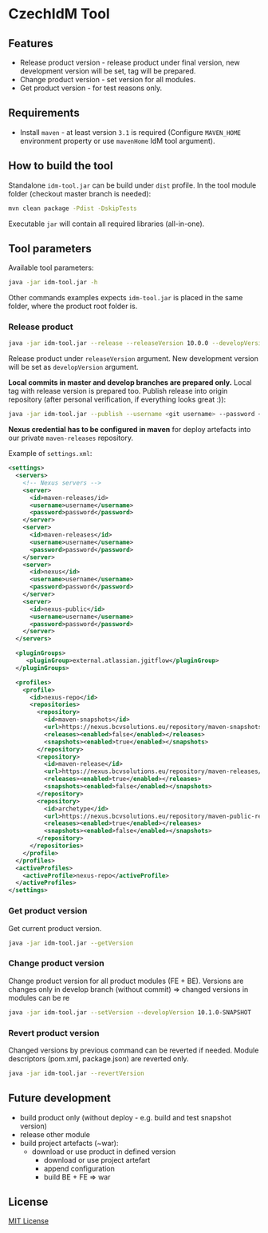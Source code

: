 # CzechIdM Tool

## Features
- Release product version - release product under final version, new development version will be set, tag will be prepared.
- Change product version - set version for all modules.
- Get product version - for test reasons only.

## Requirements

- Install `maven` - at least version `3.1` is required (Configure ``MAVEN_HOME`` environment property or use ``mavenHome`` IdM tool argument).

## How to build the tool

Standalone ``idm-tool.jar`` can be build under ``dist`` profile. In the tool module folder (checkout master branch is needed):

```bash
mvn clean package -Pdist -DskipTests
```

Executable ``jar`` will contain all required libraries (all-in-one).

## Tool parameters

Available tool parameters:

```bash
java -jar idm-tool.jar -h
```

Other commands examples expects ``idm-tool.jar`` is placed in the same folder, where the product root folder is.

### Release product

```bash
java -jar idm-tool.jar --release --releaseVersion 10.0.0 --developVersion 10.1.0-SNAPSHOT
```

Release product under ``releaseVersion`` argument.
New development version will be set as ``developVersion`` argument.

**Local commits in master and develop branches are prepared only.** Local tag with release version is prepared too. Publish release into origin repository (after personal verification, if everything looks great :)):

```bash
java -jar idm-tool.jar --publish --username <git username> --password <git password or developer token>
```

**Nexus credential has to be configured in maven** for deploy artefacts into our private ``maven-releases`` repository.

Example of ``settings.xml``:

```xml
<settings>
  <servers>
    <!-- Nexus servers -->
    <server>
      <id>maven-releases/id>
      <username>username</username>
      <password>password</password>
    </server>
    <server>
      <id>maven-releases</id>
      <username>username</username>
      <password>password</password>
    </server>
    <server>
      <id>nexus</id>
      <username>username</username>
      <password>password</password>
    </server>
    <server>
      <id>nexus-public</id>
      <username>username</username>
      <password>password</password>
    </server>
  </servers>

  <pluginGroups>
     <pluginGroup>external.atlassian.jgitflow</pluginGroup>
  </pluginGroups>

  <profiles>
    <profile>
      <id>nexus-repo</id>
      <repositories>
        <repository>
          <id>maven-snapshots</id>
          <url>https://nexus.bcvsolutions.eu/repository/maven-snapshots/</url>
          <releases><enabled>false</enabled></releases>
          <snapshots><enabled>true</enabled></snapshots>
        </repository>
        <repository>
          <id>maven-release</id>
          <url>https://nexus.bcvsolutions.eu/repository/maven-releases/</url>
          <releases><enabled>true</enabled></releases>
          <snapshots><enabled>false</enabled></snapshots>
        </repository>
        <repository>
          <id>archetype</id>
          <url>https://nexus.bcvsolutions.eu/repository/maven-public-releases/</url>
          <releases><enabled>true</enabled></releases>
          <snapshots><enabled>false</enabled></snapshots>
        </repository>
      </repositories>
    </profile>
  </profiles>
  <activeProfiles>
    <activeProfile>nexus-repo</activeProfile>
  </activeProfiles>
</settings>
```

### Get product version

Get current product version.

```bash
java -jar idm-tool.jar --getVersion
```

### Change product version

Change product version for all product modules (FE + BE).
Versions are changes only in develop branch (without commit) => changed versions in modules can be re

```bash
java -jar idm-tool.jar --setVersion --developVersion 10.1.0-SNAPSHOT
```

### Revert product version

Changed versions by previous command can be reverted if needed. Module descriptors (pom.xml, package.json) are reverted only.

```bash
java -jar idm-tool.jar --revertVersion
```

## Future development

- build product only (without deploy - e.g. build and test snapshot version)
- release other module
- build project artefacts (~war):
  - download or use product in defined version
	- download or use project artefart
	- append configuration
	- build BE + FE => war

## License

[MIT License](../../../LICENSE)
